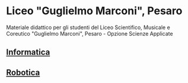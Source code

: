 # Liceo "Guglielmo Marconi", Pesaro

Materiale didattico per gli studenti del Liceo Scientifico, Musicale e Coreutico "Guglielmo Marconi", Pesaro - Opzione Scienze Applicate

## [Informatica](Informatica)

## [Robotica](Robotica)
